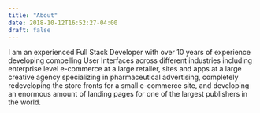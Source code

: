```yaml
---
title: "About"
date: 2018-10-12T16:52:27-04:00
draft: false
---
```

I am an experienced Full Stack Developer with over 10 years of experience developing compelling User Interfaces across different industries including enterprise level e-commerce at a large retailer, sites and apps at a large creative agency specializing in pharmaceutical advertising, completely redeveloping the store fronts for a small e-commerce site, and developing an enormous amount of landing pages for one of the largest publishers in the world.